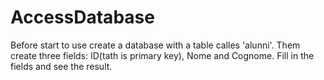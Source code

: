 # AccessDatabase

Before start to use create a database with a table calles 'alunni'. Them create three fields: ID(tath is primary key), Nome and Cognome. 
Fill in the fields and see the result.
